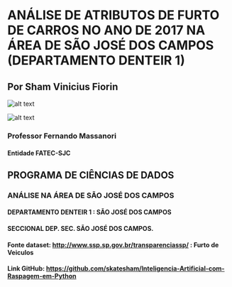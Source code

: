 # ANÁLISE DE ATRIBUTOS DE FURTO DE CARROS NO ANO DE 2017 NA ÁREA DE SÃO JOSÉ DOS CAMPOS (DEPARTAMENTO DENTEIR 1) 

## Por Sham Vinicius Fiorin

![alt text](https://raw.githubusercontent.com/skatesham/Inteligencia-Artificial-com-Raspagem-em-Python/master/img/cores%20carros.png)

![alt text](https://raw.githubusercontent.com/skatesham/Inteligencia-Artificial-com-Raspagem-em-Python/master/img/marca%20dos%20veiculos.png)
### Professor Fernando Massanori

#### Entidade FATEC-SJC

## PROGRAMA DE CIÊNCIAS DE DADOS
### ANÁLISE NA ÁREA DE SÃO JOSÉ DOS CAMPOS
#### DEPARTAMENTO DENTEIR 1 : SÃO JOSÉ DOS CAMPOS
#### SECCIONAL DEP. SEC. SÃO JOSÉ DOS CAMPOS.

#### Fonte dataset: http://www.ssp.sp.gov.br/transparenciassp/ : Furto de Veiculos

#### Link GitHub: https://github.com/skatesham/Inteligencia-Artificial-com-Raspagem-em-Python
